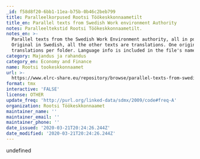 ```yaml
---
_id: f58d8f20-6bb1-11ea-b75b-0b46c2beb799
title: Paralleelkorpused Rootsi Töökeskkonnaametilt
title_en: Parallel texts from Swedish Work environment Authority
notes: Paralleeltekstid Rootsi Töökeskkonnaametilt.
notes_en: >-
  Parallel texts from the Swedish Work Environment authority, all in pdf format.
  Original in Swedish, all the other texts are translations. One original with
  translations per folder. Language info is included in the file's name.
category: Majandus ja rahandus
category_en: Economy and Finance
name: Rootsi tookeskkonnaamet
url: >-
  https://www.elrc-share.eu/repository/browse/parallel-texts-from-swedish-work-environment-authority-processed/6d39b3986d1b11e7b7d400155d0267069bec5b7998364ea5b17c8b96e42b39e3/
format: tmx
interactive: 'FALSE'
license: OTHER
update_freq: 'http://purl.org/linked-data/sdmx/2009/code#freq-A'
organization: Rootsi Töökeskkonnaamet
maintainer_name: ''
maintainer_email: ''
maintainer_phone: ''
date_issued: '2020-03-21T20:24:26.244Z'
date_modified: '2020-03-21T20:24:26.244Z'
---
```

undefined

